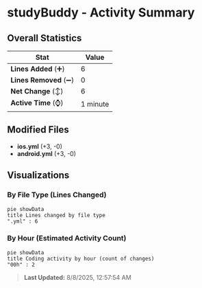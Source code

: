 # studyBuddy - Activity Summary 

## Overall Statistics

| Stat                   | Value                                                             |
| ---------------------- | ----------------------------------------------------------------- |
| **Lines Added** (➕)   | 6                                          |
| **Lines Removed** (➖) | 0                                        |
| **Net Change** (↕)    | 6                |
| **Active Time** (⌚)   | 1 minute |


## Modified Files
- **ios.yml** (+3, -0)
- **android.yml** (+3, -0)

## Visualizations

### By File Type (Lines Changed)

```mermaid
pie showData
title Lines changed by file type
".yml" : 6
```

### By Hour (Estimated Activity Count)

```mermaid
pie showData
title Coding activity by hour (count of changes)
"00h" : 2
```


> **Last Updated:** 8/8/2025, 12:57:54 AM